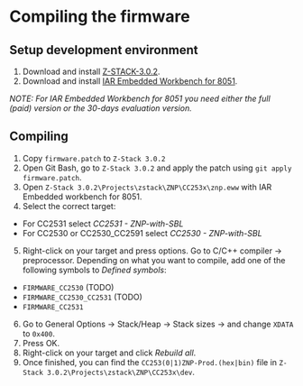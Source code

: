 # Compiling the firmware

## Setup development environment
1. Download and install [Z-STACK-3.0.2](http://www.ti.com/tool/Z-STACK).
2. Download and install [IAR Embedded Workbench for 8051](https://www.iar.com/iar-embedded-workbench/#!?architecture=8051).

*NOTE: For IAR Embedded Workbench for 8051 you need either the full (paid) version or the 30-days evaluation version.*

## Compiling
1. Copy `firmware.patch` to `Z-Stack 3.0.2`
2. Open Git Bash, go to `Z-Stack 3.0.2` and apply the patch using `git apply firmware.patch`.
3. Open `Z-Stack 3.0.2\Projects\zstack\ZNP\CC253x\znp.eww` with IAR Embedded workbench for 8051.
4. Select the correct target:
  - For CC2531 select *CC2531 - ZNP-with-SBL*
  - For CC2530 or CC2530_CC2591 select *CC2530 - ZNP-with-SBL*
5. Right-click on your target and press options. Go to C/C++ compiler -> preprocessor. Depending on what you want to compile, add one of the following symbols to *Defined symbols*:
- `FIRMWARE_CC2530` (TODO)
- `FIRMWARE_CC2530_CC2531` (TODO)
- `FIRMWARE_CC2531`
6. Go to General Options -> Stack/Heap -> Stack sizes -> and change `XDATA` to `0x400`.
7. Press OK.
8. Right-click on your target and click *Rebuild all*.
9. Once finished, you can find the `CC253(0|1)ZNP-Prod.(hex|bin)` file in `Z-Stack 3.0.2\Projects\zstack\ZNP\CC253x\dev`.
